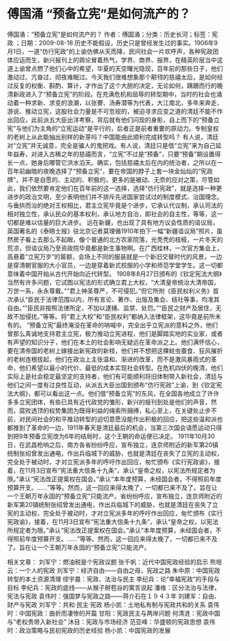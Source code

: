 # 傅国涌  “预备立宪”是如何流产的？

傅国涌：“预备立宪”是如何流产的？
作者：傅国涌；分类：历史长河；标签：宪政 ；日期：2009-08-18
历史不能假设，历史只是曾经发生过的事实。1906年9月1日，一道“仿行宪政”的上谕仿佛从天而降，民间社会一片欢呼声，各种宪政团体应运而生，新兴报刊上的舆论冒着热气，学界、商界、报界，在精英阶层当中这道上谕曾点燃了他们心中的希望，华夏的天空曙光隐现，百年前的那些日子，他们激动过、亢奋过、彻夜难眠过。今天我们很难想象那个颟顸的慈禧太后，是如何经过反复的权衡、斟酌、算计，才作出了这个大胆的决定，无论如何，蹒跚而行的晚清新政进入了“预备立宪”的阶段。在充满危机和屈辱的转型期中，当时的社会也涌动着一种求新、求变的浪潮，以张謇、汤寿潜等为代表，大江南北，多年来奔走、游说、推动立宪，这股社会力量是不可忽视的，被迫寻求应变之道的清廷不能不作出回应，此前派五大臣出洋考察，背后就有他们闪现的身影，自上而下的“预备立宪”与他们为主角的“立宪运动”是平行的，后者正是前者重要的原动力。专制皇权的老树上从此能抽出别样的新芽吗？中国能由此顺利完成转型吗？
有人说，清廷对“立宪”并无诚意，完全是骗人的鬼把戏。有人说，清廷只是借“立宪”来为自己延年益寿，对进入古稀之年的慈禧而言，“立宪”不过是“预备”，只要“预备”期设置得长一点，她身后哪管它洪水滔天。确实，包括慈禧太后在内的统治者，之所以在一百年前幽暗的夜晚选择了“预备立宪”，要在帝国的脖子上套一块金灿灿的“宪政牌”，并不是自愿的、主动的、积极的，更多的是被动、无奈的应对之策，尽管如此，我们依然要肯定他们在百年前的这一选择，选择“仿行宪政”，就是选择一种更进步的政治文明，至少表明他们并不排斥先进国家尝试过的制度模式、治国理念。与垂拱而治的绝对王权相比，君主立宪毕竟是个进步，它承认代议制，承认司法的相对独立性，承认民众的基本权利，承认地方自治，即社会的自主性，等等，这一切都是难以估量的巨大进步。 远在新疆，也出现了具有地方议会性质的谘议局，英国著名的《泰晤士报》驻北京记者莫理循1910年拍下一幅“新疆谘议局”照片，虽然房子看上去那么不起眼，像个普通的北方农家院落，光秃秃的枝桠，一片冬天的荒凉，但谘议局乃至资政院毕竟都是新生事物啊。在广西桂林，一次官方集会上，高悬着“立宪万岁”的匾额，会场上不同的服装就是一个新旧交替时代的风景，一边是穿清朝官服的大小官员，一边是穿着新式校服的小学和师范学堂学生。这一切都意味着中国开始从古代开始向近代转型。
1908年8月27日颁布的《钦定宪法大纲》当然有许多问题，它试图以宪法的形式确立君上大权，“大清皇帝统治大清帝国，万世一系，永永尊戴。”“君上神圣尊严，不可侵犯。”但它所附《臣民权利义务》首次承认“臣民于法律范围以内，所有言论、著作、出版及集会、结社等事，均准其自由。”“臣民非按照法律所定，不加以逮捕、监禁、处罚。”“臣民之财产及居住，无故不加侵扰。”等等。将“君上大权”和“臣民权利”都纳入法律框架，这毕竟是前所未有的。
“预备立宪”最终淹没在革命的呐喊中，完全出乎立宪派的意料之外，他们曾那么真诚地支持君主立宪，极力推动立宪进程，他们是脚踏实地的实业家，或者有声望的知识分子，他们在本土的社会影响无疑远在革命派之上。他们满怀信心，要在清帝国的老树上嫁接出新宪政的新枝，他们并不想把这棵蛀虫蚕食、狂风摧折的老树连根拔起，他们在政治上主张温和、渐进的改革，而不是激风暴雨式的革命，他们希望以最小的代价、最低的成本实现社会转型。在危机四伏的晚清，他们实际上是社会稳定最坚定的支持者，他们有可能顺利将旧体制带入新社会，清廷与他们之间一度有过良性互动，从派五大臣出国到颁布“仿行宪政”上谕，到《钦定宪法大纲》，都可以看出这一点。他们借“预备立宪”的东风，在全国各地成立了许许多多立宪团体，有些已具有近代政党的雏形，新兴的报刊到处是他们的声音，然而，腐败透顶的权势集团为既得利益的绳索所捆缚，私心至上，在关键处止步不前，对民间社会的和平推动转型的迫切意愿没能作出积极的回应，把这些温和派也都推到了革命的一边，1911年春天是清廷最后的机会，当第三次国会请愿运动只得到把9年预备立宪改为6年的结局时，这个王朝的命运便已决定。
1911年10月30日，在武昌枪响之后，南方各省纷纷呼应，宣布独立，连京师附近的新军第20镇统制张绍曾发出通电，作出兵临城下的威胁，也就是清廷在丧失了立宪的主动权，完全处于被动时，才对立宪派多年的呼吁作出回应，匆忙颁布《实行宪政谕》，接着，在11月3日宣布“宪法重大信条十九条”，承认“皇帝之权，以宪法所规定者为限。”承认“宪法改正提案权在国会。”承认“本年度预算，未经国会者，不得照前年度预算开支。……”等等。然而，这一回应来得太晚了，一切都已来不及了。旨在让一个王朝万年永固的“预备立宪”只能流产。省纷纷呼应，宣布独立，连京师附近的新军第20镇统制张绍曾发出通电，作出兵临城下的威胁，也就是清廷在丧失了立宪的主动权，完全处于被动时，才对立宪派多年的呼吁作出回应，匆忙颁布《实行宪政谕》，接着，在11月3日宣布“宪法重大信条十九条”，承认“皇帝之权，以宪法所规定者为限。”承认“宪法改正提案权在国会。”承认“本年度预算，未经国会者，不得照前年度预算开支。……”等等。然而，这一回应来得太晚了，一切都已来不及了。旨在让一个王朝万年永固的“预备立宪”只能流产。

相关文章：
刘军宁：燃油税是个宪政议题
张千帆：近代中国宪政经验的启示
熊培云：一个人的宪政
刘军宁：经济自由——自由之母，宪政之路
朱中原：中国宪政转型的本土资源清理
缪宇晨：宪政、法治与民主
李纪兵：论“幸福宪政”的手段与目标
李纪兵：宪政的底线——从猴子掰苞谷的寓言说起
潘维：区分法治与法律，宪法与宪政
袁伟时：强国梦与宪政之路——蒋介石在１９４３年
刘建军：自由、财产与宪政
刘军宁：共和·民主·宪政
杨小凯：土地私有制与宪政共和的关系
袁伟时：中国宪政：曲折而凄惨的开篇
甘阳：宪政民主与两岸问题
何清涟：宪政中国与“老权贵带入新社会”
沐目：宪政与市场经济
范亚峰：华盛顿的宪政思想
袁伟时：政治策略与民初宪政的历史经验
杨小凯：中国宪政的发展